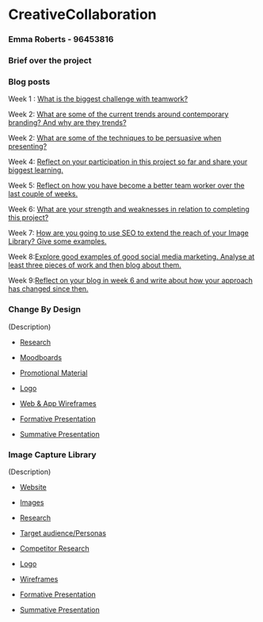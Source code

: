 # CreativeCollaboration

### Emma Roberts - 96453816

### Brief over the project


### Blog posts

Week 1 : [What is the biggest challenge with teamwork?]() 

Week 2: [What are some of the current trends around contemporary branding? And why are they trends?]() 

Week 2: [What are some of the techniques to be persuasive when presenting?]() 

Week 4: [Reflect on your participation in this project so far and share your biggest learning.]() 

Week 5: [Reflect on how you have become a better team worker over the last couple of weeks.]()

Week 6: [What are your strength and weaknesses in relation to completing this project?]() 

Week 7: [How are you going to use SEO to extend the reach of your Image Library? Give some examples.]()

Week 8:[Explore good examples of good social media marketing. Analyse at least three pieces of work and then blog about them.]()

Week 9:[Reflect on your blog in week 6 and write about how your approach has changed since then.]()


### Change By Design

(Description)

- [Research]()

- [Moodboards]()

- [Promotional Material]()

- [Logo]()

- [Web & App Wireframes]()

- [Formative Presentation](https://drive.google.com/file/d/1yGtqgxu4G52vSk4TqVwpKVaM_vmAcF2u/view?usp=sharing)

- [Summative Presentation](https://drive.google.com/file/d/1zwJXXhW1BErJ8dBS5JArPcwJkt1xTor9/view?usp=sharing)



### Image Capture Library

(Description)

- [Website]()

- [Images]()

- [Research]()

- [Target audience/Personas]()

- [Competitor Research]()

- [Logo]()

- [Wireframes]()

- [Formative Presentation]()

- [Summative Presentation]()
